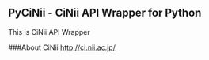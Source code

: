 ## PyCiNii - CiNii API Wrapper for Python

This is CiNii API Wrapper


###About CiNii
http://ci.nii.ac.jp/
